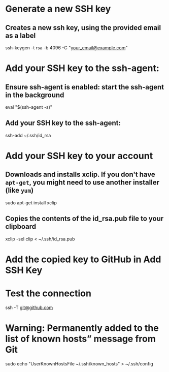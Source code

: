 # Generate a new SSH key

## Creates a new ssh key, using the provided email as a label
ssh-keygen -t rsa -b 4096 -C "your_email@example.com"

# Add your SSH key to the ssh-agent:

## Ensure ssh-agent is enabled: start the ssh-agent in the background
eval "$(ssh-agent -s)"

## Add your SSH key to the ssh-agent:
ssh-add ~/.ssh/id_rsa

# Add your SSH key to your account

## Downloads and installs xclip. If you don't have `apt-get`, you might need to use another installer (like `yum`)
sudo apt-get install xclip

## Copies the contents of the id_rsa.pub file to your clipboard
xclip -sel clip < ~/.ssh/id_rsa.pub

# Add the copied key to GitHub in Add SSH Key

# Test the connection
ssh -T git@github.com

# Warning: Permanently added to the list of known hosts” message from Git
sudo echo "UserKnownHostsFile ~/.ssh/known_hosts" > ~/.ssh/config 